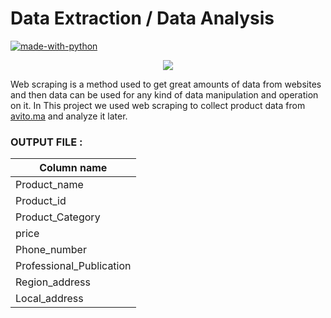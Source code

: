 # Data Extraction / Data Analysis
[![made-with-python](https://img.shields.io/badge/Made%20with-Python-1f425f.svg)](https://www.python.org/)

<p align="center">
<img src="https://github.com/Elhassan7/web-scraping-with-python-Avito/blob/e5cf1092d15e20f2665af0ddcaabac6180acb5b8/Avito.png"</p>


Web scraping is a method used to get great amounts of data from websites and then data can be used 
for any kind of data manipulation and operation on it.
In This project we used web scraping to collect product data from [avito.ma](https://www.avito.ma/index.htm) 
and analyze it later.

### OUTPUT FILE :

| Column name |
| --- | 
| Product_name |
| Product_id | 
|  Product_Category |
| price |
| Phone_number |
| Professional_Publication |
| Region_address |
| Local_address |
